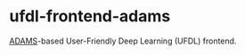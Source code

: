 # ufdl-frontend-adams
[ADAMS](https://adams.cms.waikato.ac.nz/)-based User-Friendly Deep Learning (UFDL) frontend.

